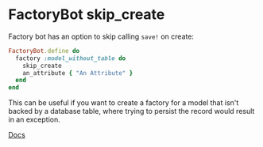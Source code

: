 # FactoryBot skip_create

Factory bot has an option to skip calling `save!` on create:

```ruby
FactoryBot.define do
  factory :model_without_table do
    skip_create
    an_attribute { "An Attribute" }
  end
end
```

This can be useful if you want to create a factory for a model that isn't backed by a database table, where trying to persist the record would result in an exception.

[Docs](https://github.com/thoughtbot/factory_bot/blob/main/GETTING_STARTED.md#custom-methods-to-persist-objects)
